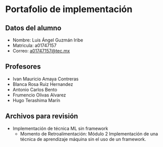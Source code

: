 # Portafolio de implementación

## Datos del alumno

* Nombre: Luis Ángel Guzmán Iribe
* Matricula: a01747157
* Correo: a01747157@tec.mx

## Profesores
* Ivan Mauricio Amaya Contreras
* Blanca Rosa Ruiz Hernandez
* Antonio Carlos Bento
* Frumencio Olivas Alvarez
* Hugo Terashima Marín

## Archivos para revisión
* Implementación de técnica ML sin framework
  * Momento de Retroalimentación: Módulo 2 Implementación de una técnica de aprendizaje máquina sin el uso de un framework.
